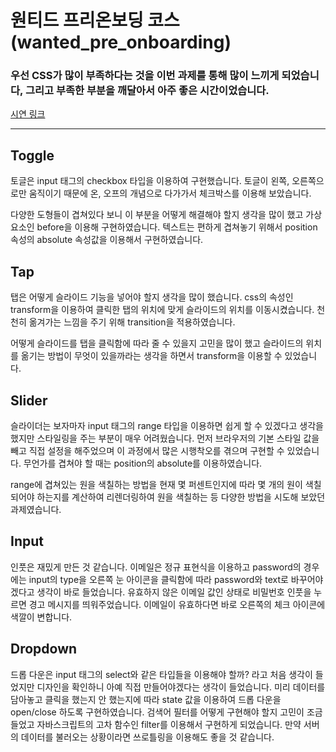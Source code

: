 # 원티드 프리온보딩 코스(wanted_pre_onboarding)

### 우선 CSS가 많이 부족하다는 것을 이번 과제를 통해 많이 느끼게 되었습니다, 그리고 부족한 부분을 깨달아서 아주 좋은 시간이었습니다.

[시연 링크](https://wanted-pre-onboarding-theta.vercel.app)

---

## Toggle

토글은 input 태그의 checkbox 타입을 이용하여 구현했습니다. 토글이 왼쪽, 오른쪽으로만 움직이기 때문에 온, 오프의 개념으로 다가가서 체크박스를 이용해 보았습니다.

다양한 도형들이 겹쳐있다 보니 이 부분을 어떻게 해결해야 할지 생각을 많이 했고 가상 요소인 before을 이용해 구현하였습니다. 텍스트는 편하게 겹쳐놓기 위해서 position 속성의 absolute 속성값을 이용해서 구현하였습니다.

## Tap

탭은 어떻게 슬라이드 기능을 넣어야 할지 생각을 많이 했습니다. css의 속성인 transform을 이용하여 클릭한 탭의 위치에 맞게 슬라이드의 위치를 이동시켰습니다. 천천히 옮겨가는 느낌을 주기 위해 transition을 적용하였습니다.

어떻게 슬라이드를 탭을 클릭함에 따라 줄 수 있을지 고민을 많이 했고 슬라이드의 위치를 옮기는 방법이 무엇이 있을까라는 생각을 하면서 transform을 이용할 수 있었습니다.

## Slider

슬라이더는 보자마자 input 태그의 range 타입을 이용하면 쉽게 할 수 있겠다고 생각을 했지만 스타일링을 주는 부분이 매우 어려웠습니다. 먼저 브라우저의 기본 스타일 값을 빼고 직접 설정을 해주었으며 이 과정에서 많은 시행착오를 겪으며 구현할 수 있었습니다. 무언가를 겹쳐야 할 때는 position의 absolute를 이용하였습니다.

range에 겹쳐있는 원을 색칠하는 방법을 현재 몇 퍼센트인지에 따라 몇 개의 원이 색칠되어야 하는지를 계산하여 리렌더링하여 원을 색칠하는 등 다양한 방법을 시도해 보았던 과제였습니다.

## Input

인풋은 재밌게 만든 것 같습니다. 이메일은 정규 표현식을 이용하고 password의 경우에는 input의 type을 오른쪽 눈 아이콘을 클릭함에 따라 password와 text로 바꾸어야겠다고 생각이 바로 들었습니다. 유효하지 않은 이메일 값인 상태로 비밀번호 인풋을 누르면 경고 메시지를 띄워주었습니다. 이메일이 유효하다면 바로 오른쪽의 체크 아이콘에 색깔이 변합니다.

## Dropdown

드롭 다운은 input 태그의 select와 같은 타입들을 이용해야 할까? 라고 처음 생각이 들었지만 디자인을 확인하니 아예 직접 만들어야겠다는 생각이 들었습니다. 미리 데이터를 담아놓고 클릭을 했는지 안 했는지에 따라 state 값을 이용하여 드롭 다운을 open/close 하도록 구현하였습니다. 검색어 필터를 어떻게 구현해야 할지 고민이 조금 들었고 자바스크립트의 고차 함수인 filter를 이용해서 구현하게 되었습니다. 만약 서버의 데이터를 불러오는 상황이라면 쓰로틀링을 이용해도 좋을 것 같습니다.
